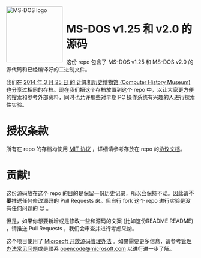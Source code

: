 <img width="150" height="150" align="left" style="float: left; margin: 0 10px 0 0;" alt="MS-DOS logo" src="https://github.com/Microsoft/MS-DOS/blob/master/msdos-logo.png">

# MS-DOS v1.25 和 v2.0 的源码
这份 repo 包含了 MS-DOS v1.25 和 MS-DOS v2.0 的源代码和已经编译好的二进制文件。

我们在 [2014 年 3 月 25 日 的 计算机历史博物馆 (Computer History Museum)](http://www.computerhistory.org/atchm/microsoft-ms-dos-early-source-code/) 也分享过相同的存档。现在我们把这个存档放置到这个 repo 中，以让大家更方便的搜索和参考外部资料，同时也允许那些对早期 PC 操作系统有兴趣的人进行探索性实验。

# 授权条款
所有在 repo 的存档均使用 [MIT 协议](https://en.wikipedia.org/wiki/MIT_License) ，详细请参考存放在 repo 的[协议文档](https://github.com/Microsoft/MS-DOS/blob/master/LICENSE.md)。

# 贡献!
这份源码放在这个 repo 的目的是保留一份历史记录，所以会保持不动。因此请**不要**推送任何修改源码的 Pull Requests 来。但自行 fork 这个 repo 进行实验是没有任何问题的 😊 。

但是，如果你想要新增或是修改一些和源码的文案 (比如这份README README) ，请推送 Pull Requests ，我们会审查并进行考虑采纳。

这个项目使用了 [Microsoft 开放源码管理办法](https://opensource.microsoft.com/codeofconduct/) 。如果需要更多信息，请参考[管理办法常见问题](https://opensource.microsoft.com/codeofconduct/faq/)或是联系 [opencode@microsoft.com](mailto:opencode@microsoft.com) 以进行进一步了解。
